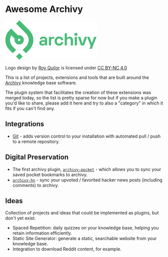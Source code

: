 # Awesome Archivy

![logo](https://raw.githubusercontent.com/archivy/archivy/master/docs/img/logo.png)

Logo design by [Roy Quilor](https://www.quilor.com/) is licensed under [CC BY-NC 4.0](https://creativecommons.org/licenses/by-nc/4.0)

This is a list of projects, extensions and tools that are built around the [Archivy](https://archivy.github.io) knowledge base software.

The plugin system that facilitates the creation of these extensions was merged today, so the list is pretty sparse for now but if you make a plugin you'd like to share, please add it here and try to also a "category" in which it fits if you can't find any.

## Integrations

- [Git](https://github.com/archivy/archivy-git) - adds version control to your installation with automated pull / push to a remote repository.

## Digital Preservation

- The first archivy plugin, [`archivy-pocket`](https://github.com/archivy/archivy-pocket) - which allows you to sync your saved pocket bookmarks to archivy.
- [`archivy-hn`](https://github.com/archivy/archivy-hn) - sync your upvoted / favorited hacker news posts (including comments) to archivy. 

## Ideas

Collection of projects and ideas that could be implemented as plugins, but don't yet exist.

- Spaced Repetition: daily quizzes on your knowledge base, helping you retain information efficiently.
- Static Site Generator: generate a static, searchable website from your knowledge base.
- Integration to download Reddit content, for example.
